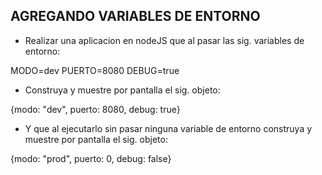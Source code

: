 ## AGREGANDO VARIABLES DE ENTORNO

- Realizar una aplicacion en nodeJS que al pasar las sig. variables de entorno:

MODO=dev PUERTO=8080 DEBUG=true

- Construya y muestre por pantalla el sig. objeto:

{modo: "dev", puerto: 8080, debug: true}

- Y que al ejecutarlo sin pasar ninguna variable de entorno construya y muestre por pantalla el sig. objeto:

{modo: "prod", puerto: 0, debug: false}
